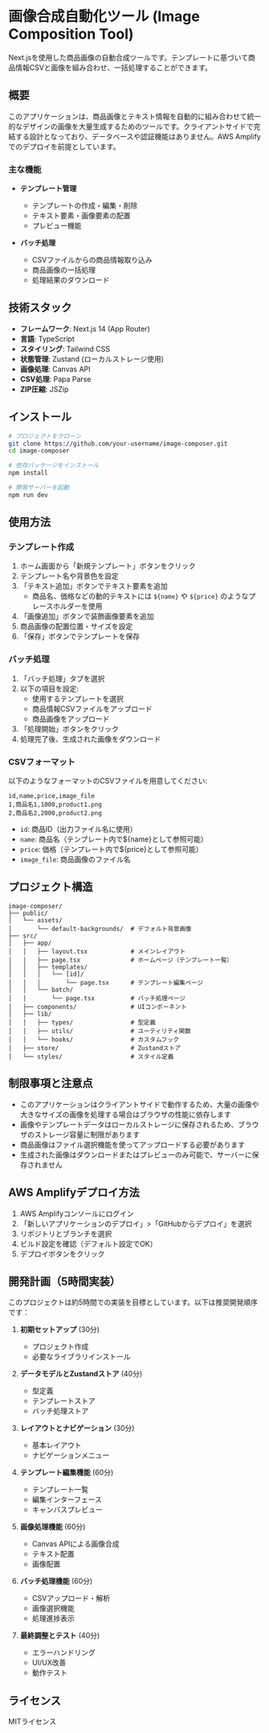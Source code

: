# 画像合成自動化ツール (Image Composition Tool)

Next.jsを使用した商品画像の自動合成ツールです。テンプレートに基づいて商品情報CSVと画像を組み合わせ、一括処理することができます。

## 概要

このアプリケーションは、商品画像とテキスト情報を自動的に組み合わせて統一的なデザインの画像を大量生成するためのツールです。クライアントサイドで完結する設計となっており、データベースや認証機能はありません。AWS Amplifyでのデプロイを前提としています。

### 主な機能

- **テンプレート管理**
  - テンプレートの作成・編集・削除
  - テキスト要素・画像要素の配置
  - プレビュー機能

- **バッチ処理**
  - CSVファイルからの商品情報取り込み
  - 商品画像の一括処理
  - 処理結果のダウンロード

## 技術スタック

- **フレームワーク**: Next.js 14 (App Router)
- **言語**: TypeScript
- **スタイリング**: Tailwind CSS
- **状態管理**: Zustand (ローカルストレージ使用)
- **画像処理**: Canvas API
- **CSV処理**: Papa Parse
- **ZIP圧縮**: JSZip

## インストール

```bash
# プロジェクトをクローン
git clone https://github.com/your-username/image-composer.git
cd image-composer

# 依存パッケージをインストール
npm install

# 開発サーバーを起動
npm run dev
```

## 使用方法

### テンプレート作成

1. ホーム画面から「新規テンプレート」ボタンをクリック
2. テンプレート名や背景色を設定
3. 「テキスト追加」ボタンでテキスト要素を追加
   - 商品名、価格などの動的テキストには `${name}` や `${price}` のようなプレースホルダーを使用
4. 「画像追加」ボタンで装飾画像要素を追加
5. 商品画像の配置位置・サイズを設定
6. 「保存」ボタンでテンプレートを保存

### バッチ処理

1. 「バッチ処理」タブを選択
2. 以下の項目を設定:
   - 使用するテンプレートを選択
   - 商品情報CSVファイルをアップロード
   - 商品画像をアップロード
3. 「処理開始」ボタンをクリック
4. 処理完了後、生成された画像をダウンロード

### CSVフォーマット

以下のようなフォーマットのCSVファイルを用意してください:

```csv
id,name,price,image_file
1,商品名1,1000,product1.png
2,商品名2,2000,product2.png
```

- `id`: 商品ID（出力ファイル名に使用）
- `name`: 商品名（テンプレート内で${name}として参照可能）
- `price`: 価格（テンプレート内で${price}として参照可能）
- `image_file`: 商品画像のファイル名

## プロジェクト構造

```
image-composer/
├── public/
│   └── assets/
│       └── default-backgrounds/  # デフォルト背景画像
├── src/
│   ├── app/
│   │   ├── layout.tsx            # メインレイアウト
│   │   ├── page.tsx              # ホームページ（テンプレート一覧）
│   │   ├── templates/
│   │   │   └── [id]/
│   │   │       └── page.tsx      # テンプレート編集ページ
│   │   └── batch/
│   │       └── page.tsx          # バッチ処理ページ
│   ├── components/               # UIコンポーネント
│   ├── lib/
│   │   ├── types/                # 型定義
│   │   ├── utils/                # ユーティリティ関数
│   │   └── hooks/                # カスタムフック
│   ├── store/                    # Zustandストア
│   └── styles/                   # スタイル定義
```

## 制限事項と注意点

- このアプリケーションはクライアントサイドで動作するため、大量の画像や大きなサイズの画像を処理する場合はブラウザの性能に依存します
- 画像やテンプレートデータはローカルストレージに保存されるため、ブラウザのストレージ容量に制限があります
- 商品画像はファイル選択機能を使ってアップロードする必要があります
- 生成された画像はダウンロードまたはプレビューのみ可能で、サーバーに保存されません

## AWS Amplifyデプロイ方法

1. AWS Amplifyコンソールにログイン
2. 「新しいアプリケーションのデプロイ」>「GitHubからデプロイ」を選択
3. リポジトリとブランチを選択
4. ビルド設定を確認（デフォルト設定でOK）
5. デプロイボタンをクリック

## 開発計画（5時間実装）

このプロジェクトは約5時間での実装を目標としています。以下は推奨開発順序です：

1. **初期セットアップ** (30分)
   - プロジェクト作成
   - 必要なライブラリインストール

2. **データモデルとZustandストア** (40分)
   - 型定義
   - テンプレートストア
   - バッチ処理ストア

3. **レイアウトとナビゲーション** (30分)
   - 基本レイアウト
   - ナビゲーションメニュー

4. **テンプレート編集機能** (60分)
   - テンプレート一覧
   - 編集インターフェース
   - キャンバスプレビュー

5. **画像処理機能** (60分)
   - Canvas APIによる画像合成
   - テキスト配置
   - 画像配置

6. **バッチ処理機能** (60分)
   - CSVアップロード・解析
   - 画像選択機能
   - 処理進捗表示

7. **最終調整とテスト** (40分)
   - エラーハンドリング
   - UI/UX改善
   - 動作テスト

## ライセンス

MITライセンス